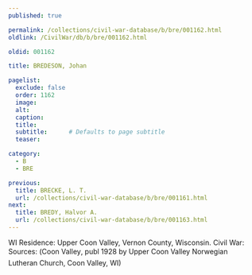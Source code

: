 ```yaml
---
published: true

permalink: /collections/civil-war-database/b/bre/001162.html
oldlink: /CivilWar/db/b/bre/001162.html

oldid: 001162

title: BREDESON, Johan

pagelist:
  exclude: false
  order: 1162
  image: 
  alt:
  caption:
  title:
  subtitle:      # Defaults to page subtitle
  teaser:

category: 
  - B 
  - BRE

previous:
  title: BRECKE, L. T.
  url: /collections/civil-war-database/b/bre/001161.html  
next:
  title: BREDY, Halvor A.
  url: /collections/civil-war-database/b/bre/001163.html   
---
```

WI Residence: Upper Coon Valley, Vernon County, Wisconsin. Civil War: Sources: (&#147;Coon Valley&#148;, publ 1928 by Upper Coon Valley Norwegian Lutheran Church, Coon Valley, WI)